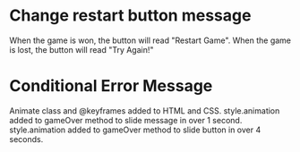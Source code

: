 # Change restart button message
When the game is won, the button will read "Restart Game".
When the game is lost, the button will read "Try Again!"

# Conditional Error Message
Animate class and @keyframes added to HTML and CSS.
style.animation added to gameOver method to slide message in over 1 second.
style.animation added to gameOver method to slide button in over 4 seconds.